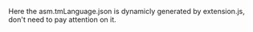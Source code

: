 Here the asm.tmLanguage.json is dynamicly generated by extension.js, don't need to pay attention on it.
